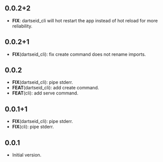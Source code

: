 ## 0.0.2+2

 - **FIX**: dartseid_cli will hot restart the app instead of hot reload for more reliability.

## 0.0.2+1

 - **FIX**(dartseid_cli): fix create command does not rename imports.

## 0.0.2

 - **FIX**(dartseid_cli): pipe stderr.
 - **FEAT**(dartseid_cli): add create command.
 - **FEAT**(cli): add serve command.

## 0.0.1+1

 - **FIX**(dartseid_cli): pipe stderr.
 - **FIX**(cli): pipe stderr.

## 0.0.1

- Initial version.
